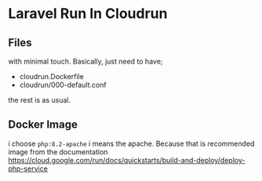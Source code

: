 # Laravel Run In Cloudrun

## Files
with minimal touch. Basically, just need to have;

* cloudrun.Dockerfile
* cloudrun/000-default.conf

the rest is as usual.

## Docker Image
i choose `php:8.2-apache` i means the apache. Because that is recommended image from the documentation
https://cloud.google.com/run/docs/quickstarts/build-and-deploy/deploy-php-service
